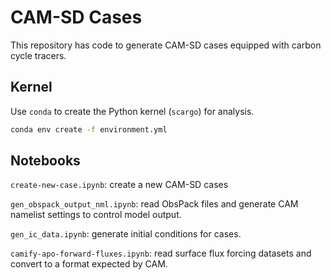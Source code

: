 # CAM-SD Cases


This repository has code to generate CAM-SD cases equipped with carbon cycle tracers.

## Kernel

Use `conda` to create the Python kernel (`scargo`) for analysis.

```bash
conda env create -f environment.yml
```

## Notebooks

`create-new-case.ipynb`: create a new CAM-SD cases

`gen_obspack_output_nml.ipynb`: read ObsPack files and generate CAM namelist settings to control model output.

`gen_ic_data.ipynb`: generate initial conditions for cases.

`camify-apo-forward-fluxes.ipynb`: read surface flux forcing datasets and convert to a format expected by CAM.

